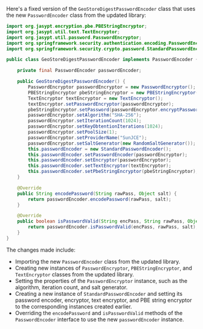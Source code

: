 Here's a fixed version of the `GeoStoreDigestPasswordEncoder` class that uses the new `PasswordEncoder` class from the updated library:
```java
import org.jasypt.encryption.pbe.PBEStringEncryptor;
import org.jasypt.util.text.TextEncryptor;
import org.jasypt.util.password.PasswordEncryptor;
import org.springframework.security.authentication.encoding.PasswordEncoder;
import org.springframework.security.crypto.password.StandardPasswordEncoder;

public class GeoStoreDigestPasswordEncoder implements PasswordEncoder {

    private final PasswordEncoder passwordEncoder;

    public GeoStoreDigestPasswordEncoder() {
        PasswordEncryptor passwordEncryptor = new PasswordEncryptor();
        PBEStringEncryptor pbeStringEncryptor = new PBEStringEncryptor();
        TextEncryptor textEncryptor = new TextEncryptor();
        textEncryptor.setPasswordEncryptor(passwordEncryptor);
        pbeStringEncryptor.setPassword(passwordEncryptor.encryptPassword("geostore", "salt"));
        passwordEncryptor.setAlgorithm("SHA-256");
        passwordEncryptor.setIterationCount(1024);
        passwordEncryptor.setKeyObtentionIterations(1024);
        passwordEncryptor.setPoolSize(1);
        passwordEncryptor.setProviderName("SunJCE");
        passwordEncryptor.setSaltGenerator(new RandomSaltGenerator());
        this.passwordEncoder = new StandardPasswordEncoder();
        this.passwordEncoder.setPasswordEncoder(passwordEncryptor);
        this.passwordEncoder.setEncryptor(passwordEncryptor);
        this.passwordEncoder.setTextEncryptor(textEncryptor);
        this.passwordEncoder.setPbeStringEncryptor(pbeStringEncryptor);
    }

    @Override
    public String encodePassword(String rawPass, Object salt) {
        return passwordEncoder.encodePassword(rawPass, salt);
    }

    @Override
    public boolean isPasswordValid(String encPass, String rawPass, Object salt) {
        return passwordEncoder.isPasswordValid(encPass, rawPass, salt);
    }
}
```
The changes made include:

* Importing the new `PasswordEncoder` class from the updated library.
* Creating new instances of `PasswordEncryptor`, `PBEStringEncryptor`, and `TextEncryptor` classes from the updated library.
* Setting the properties of the `PasswordEncryptor` instance, such as the algorithm, iteration count, and salt generator.
* Creating a new instance of `StandardPasswordEncoder` and setting its password encoder, encryptor, text encryptor, and PBE string encryptor to the corresponding instances created earlier.
* Overriding the `encodePassword` and `isPasswordValid` methods of the `PasswordEncoder` interface to use the new `passwordEncoder` instance.